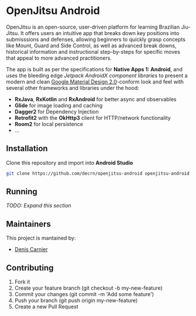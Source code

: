 # OpenJitsu Android

OpenJitsu is an open-source, user-driven platform for learning Brazilian Jiu-Jitsu. It offers users an intuitive app that breaks down key positions into submisssions and defenses, allowing beginners to quickly grasp concepts like Mount, Guard and Side Control, as well as advanced break downs, historical information and instructional step-by-steps for specific moves that appeal to more advanced practitioners.

The app is built as per the specifications for **Native Apps 1: Android**, and uses the bleeding edge *Jetpack AndroidX component libraries* to present a modern and clean [Google Material Design 2.0](https://material.io/design)-conform look and feel with several other frameworks and libraries under the hood:

* **RxJava**, **RxKotlin** and **RxAndroid** for better async and observables
* **Glide** for image loading and caching
* **Dagger2** for Dependency Injection
* **Retrofit2** with the **OkHttp3** client for HTTP/network functionality
* **Room2** for local persistence
* ...


## Installation

Clone this repository and import into **Android Studio**
```bash
git clone https://github.com/decrn/openjitsu-android openjitsu-android
```


## Running

*TODO: Expand this section*


## Maintainers

This project is mantained by:
* [Denis Carnier](http://github.com/decrn)


## Contributing

1. Fork it
2. Create your feature branch (git checkout -b my-new-feature)
3. Commit your changes (git commit -m 'Add some feature')
5. Push your branch (git push origin my-new-feature)
6. Create a new Pull Request
